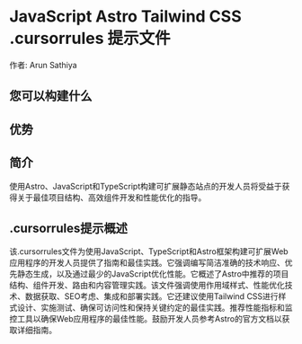 # JavaScript Astro Tailwind CSS .cursorrules 提示文件

作者: Arun Sathiya

## 您可以构建什么


## 优势


## 简介
使用Astro、JavaScript和TypeScript构建可扩展静态站点的开发人员将受益于获得关于最佳项目结构、高效组件开发和性能优化的指导。

## .cursorrules提示概述
该.cursorrules文件为使用JavaScript、TypeScript和Astro框架构建可扩展Web应用程序的开发人员提供了指南和最佳实践。它强调编写简洁准确的技术响应、优先静态生成，以及通过最少的JavaScript优化性能。它概述了Astro中推荐的项目结构、组件开发、路由和内容管理实践。该文件强调使用作用域样式、性能优化技术、数据获取、SEO考虑、集成和部署实践。它还建议使用Tailwind CSS进行样式设计、实施测试、确保可访问性和保持关键约定的最佳实践。推荐性能指标和监控工具以确保Web应用程序的最佳性能。鼓励开发人员参考Astro的官方文档以获取详细指南。